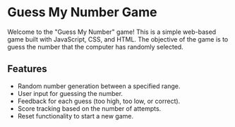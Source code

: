 # Guess My Number Game

Welcome to the "Guess My Number" game! This is a simple web-based game built with JavaScript, CSS, and HTML. The objective of the game is to guess the number that the computer has randomly selected.

## Features

- Random number generation between a specified range.
- User input for guessing the number.
- Feedback for each guess (too high, too low, or correct).
- Score tracking based on the number of attempts.
- Reset functionality to start a new game.

